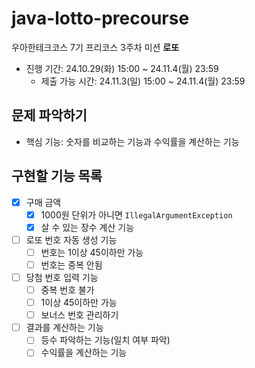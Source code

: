 # java-lotto-precourse
우아한테크코스 7기 프리코스 3주차 미션 **로또**
- 진행 기간: 24.10.29(화) 15:00 ~ 24.11.4(월) 23:59
  - 제출 가능 시간: 24.11.3(일) 15:00 ~ 24.11.4(월) 23:59

## 문제 파악하기
- 핵심 기능: 숫자를 비교하는 기능과 수익률을 계산하는 기능

## 구현할 기능 목록
- [x] 구매 금액
  - [x] 1000원 단위가 아니면 `IllegalArgumentException`
  - [x] 살 수 있는 장수 계산 기능
- [ ] 로또 번호 자동 생성 기능
  - [ ] 번호는 1이상 45이하만 가능
  - [ ] 번호는 중복 안됨
- [ ] 당첨 번호 입력 기능
  - [ ] 중복 번호 불가
  - [ ] 1이상 45이하만 가능
  - [ ] 보너스 번호 관리하기
- [ ] 결과를 계산하는 기능
  - [ ] 등수 파악하는 기능(일치 여부 파악)
  - [ ] 수익률을 계산하는 기능

